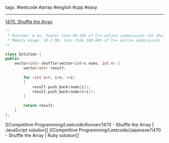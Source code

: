 tags: #leetcode #array #english #cpp #easy

<hr />

[1470. Shuffle the Array](https://leetcode.com/problems/shuffle-the-array/)

```cpp
/*
 * Runtime: 8 ms, faster than 89.28% of C++ online submissions for Shuffle the Array.
 * Memory Usage: 10.3 MB, less than 100.00% of C++ online submissions for Shuffle the Array.
*/

class Solution {
public:
    vector<int> shuffle(vector<int>& nums, int n) {
        vector<int> result;
        
        for (int i=0; i<n; ++i)
        {
            result.push_back(nums[i]);
            result.push_back(nums[n+i]);
        }
        
        return result;
    }
};
```

[[Competitive Programming/Leetcode/Korean/1470 - Shuffle the Array | JavaScript solution]]
[[Competitive Programming/Leetcode/Japanese/1470 - Shuffle the Array | Ruby solution]]